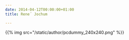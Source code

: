 ```yaml
---
date: 2014-04-12T00:00:00+01:00
title: Rene´ Jochum

---
```


{{% img src="/static/author/pcdummy_240x240.png" %}}
